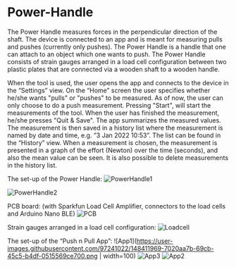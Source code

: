 # Power-Handle
The Power Handle measures forces in the perpendicular direction of the shaft. 
The device is connected to an app and is meant for measuring pulls and pushes (currently only pushes).
The Power Handle is a handle that one can attach to an object which one wants to push. 
The Power Handle consists of strain gauges arranged in a load cell configuration between two plastic plates that are connected via a wooden shaft to a wooden handle.

When the tool is used, the user opens the app and connects to the device in the “Settings” view. 
On the “Home” screen the user specifies whether he/she wants "pulls" or "pushes" to be measured. As of now, the user can only choose to do a push measurement. 
Pressing "Start", will start the measurements of the tool. When the user has finished the measurement, he/she presses "Quit & Save". 
The app summarizes the measured values. The measurement is then saved in a history list where the measurement is named by date and time, e.g. ”3 Jan 2022 10:53”. 
The list can be found in the “History” view. 
When a measurement is chosen, the measurement is presented in a graph of the effort (Newton) over the time (seconds), and also the mean value can be seen. 
It is also possible to delete measurements in the history list. 

The set-up of the Power Handle: 
![PowerHandle1](https://user-images.githubusercontent.com/97241022/148410238-9c582845-959c-483b-aea6-386b4eb30203.png)

![PowerHandle2](https://user-images.githubusercontent.com/97241022/148410680-423caf23-0b3f-4ac4-888a-2308b4302854.png)

PCB board: (with Sparkfun Load Cell Amplifier, connectors to the load cells and Arduino Nano BLE) 
![PCB](https://user-images.githubusercontent.com/97241022/148410987-99d236c8-71f9-40a0-a14f-76727e5429d0.png)

Strain gauges arranged in a load cell configuration: 
![Loadcell](https://user-images.githubusercontent.com/97241022/148411713-71caef38-f084-4d7e-9215-a1c2d499cead.png)

The set-up of the “Push n Pull App”: 
![App1](https://user-images.githubusercontent.com/97241022/148411969-7020aa7b-69cb-45c5-b4df-0515569ce700.png | width=100)
![App3](https://user-images.githubusercontent.com/97241022/148412325-d674ac51-6937-409c-a0b3-8479b9112ac6.png)
![App2](https://user-images.githubusercontent.com/97241022/148412338-be3bd17d-9437-4952-8d6f-962569234036.png)
